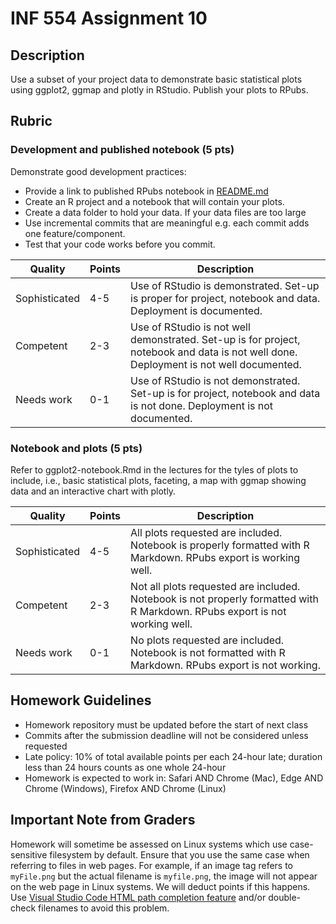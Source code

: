 # INF 554 Assignment 10

## Description

Use a subset of your project data to demonstrate basic statistical plots using ggplot2, ggmap and plotly in RStudio. Publish your plots to RPubs.

## Rubric

### Development and published notebook (5 pts)

Demonstrate good development practices:

- Provide a link to published RPubs notebook in [README.md](README.md)
- Create an R project and a notebook that will contain your plots.
- Create a data folder to hold your data. If your data files are too large
- Use incremental commits that are meaningful e.g. each commit adds one feature/component.
- Test that your code works before you commit.

| Quality       | Points | Description |
| ------------- | ------ | ----------- |
| Sophisticated | 4-5    | Use of RStudio is demonstrated. Set-up is proper for project, notebook and data. Deployment is documented. |
| Competent     | 2-3    | Use of RStudio is not well demonstrated. Set-up is for project, notebook and data is not well done. Deployment is not well documented. |
| Needs work    | 0-1    | Use of RStudio is not demonstrated. Set-up is for project, notebook and data is not done. Deployment is not documented. |

### Notebook and plots (5 pts)

Refer to ggplot2-notebook.Rmd in the lectures for the tyles of plots to include, i.e., basic statistical plots, faceting, a map with ggmap showing data and an interactive chart with plotly.

| Quality       | Points | Description |
| ------------- | ------ | ----------- |
| Sophisticated | 4-5    | All plots requested are included. Notebook is properly formatted with R Markdown. RPubs export is working well. |
| Competent     | 2-3    | Not all plots requested are included. Notebook is not properly formatted with R Markdown. RPubs export is not working well. |
| Needs work    | 0-1    | No plots requested are included. Notebook is not formatted with R Markdown. RPubs export is not working. |

## Homework Guidelines

- Homework repository must be updated before the start of next class
- Commits after the submission deadline will not be considered unless requested
- Late policy: 10% of total available points per each 24-hour late; duration less than 24 hours counts as one whole 24-hour
- Homework is expected to work in: Safari AND Chrome (Mac), Edge AND Chrome (Windows), Firefox AND Chrome (Linux)

## Important Note from Graders

Homework will sometime be assessed on Linux systems which use case-sensitive filesystem by default. Ensure that you use the same case when referring to files in web pages. For example, if an image tag refers to `myFile.png` but the actual filename is `myfile.png`, the image will not appear on the web page in Linux systems. We will deduct points if this happens. Use [Visual Studio Code HTML path completion feature](https://code.visualstudio.com/updates/v1_21#_html-path-completion) and/or double-check filenames to avoid this problem.
